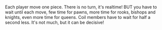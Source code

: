 Each player move one piece. There is no turn, it's realtime!
BUT you have to wait until each move, few time for pawns, more time for rooks, bishops and knights, even more time for queens.
Coil members have to wait for half a second less. It's not much, but it can be decisive!